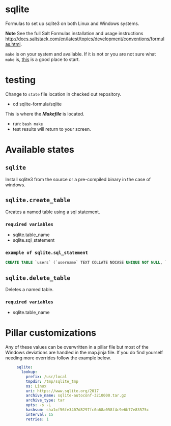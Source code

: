 # sqlite

Formulas to set up sqlite3 on both Linux and Windows systems.

**Note**
  See the full Salt Formulas installation and usage instructions <http://docs.saltstack.com/en/latest/topics/development/conventions/formulas.html>.

`make` is on your system and available. If it is not or you are not sure what
`make` is, [this](https://www.gnu.org/software/make/) is a good place to start.

# testing

Change to `state` file location in checked out repository.

- cd sqlite-formula/sqlite

This is where the ***Makefile*** is located.

- run: `bash make`
- test results will return to your screen.

# Available states

## `sqlite`

Install sqlite3 from the source or a pre-compiled binary in the case of windows.

## `sqlite.create_table`

Creates a named table using a sql statement.

### `required variables`

* sqlite.table_name
* sqlite.sql_statement

### `example of sqlite.sql_statement`
```sql
CREATE TABLE `users` (`username` TEXT COLLATE NOCASE UNIQUE NOT NULL, `password` BLOB NOT NULL, `salt` BLOB NOT NULL, `last_login` INT)
```

## `sqlite.delete_table`

Deletes a named table.

### `required variables`

* sqlite.table_name

# Pillar customizations

Any of these values can be overwritten in a pillar file but most of the Windows
deviations are handled in the map.jinja file. If you do find yourself needing
more overrides follow the example below.

```yaml
     sqlite:
       lookup:
         prefix: /usr/local
         tmpdir: /tmp/sqlite_tmp
         os: Linux
         uri: https://www.sqlite.org/2017
         archive_name: sqlite-autoconf-3210000.tar.gz
         archive_type: tar
         opts: -s -L
         hashsum: sha1=f56fe3407d8297fc0a68a058f4c9e6b77e83575c
         interval: 15
         retries: 1
```
